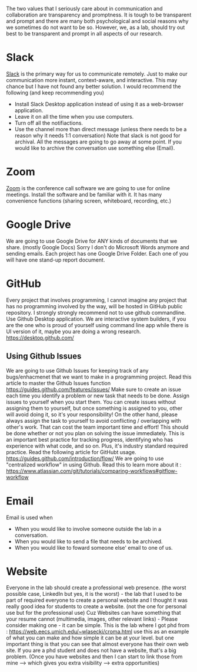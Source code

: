 The two values that I seriously care about in communication and collaboration are transparency and promptness. It is tough to be transparent and prompt and there are many both psychological and social reasons why we sometimes do not want to be so. However, we, as a lab, should try out best to be transparent and prompt in all aspects of our research.
# Slack
[Slack](https://www.slack.com) is the primary way for us to communicate remotely. Just to make our communication more instant, context-aware, and interactive. This may chance but I have not found any better solution.
I would recommend the following (and keep recommending you)
- Install Slack Desktop application instead of using it as a web-browser application.
- Leave it on all the time when you use computers.
- Turn off all the notifiactions.
- Use the channel more than direct message (unless there needs to be a reason why it needs 1:1 conversation)
Note that slack is not good for archival. All the messages are going to go away at some point. If you would like to archive the conversation use something else (Email).
# Zoom
[Zoom](https://zoom.us) is the conference call software we are going to use for online meetings. Install the software and be familiar with it. It has many convenience functions (sharing screen, whiteboard, recording, etc.)
# Google Drive
We are going to use Google Drive for ANY kinds of documents that we share. (mostly Google Docs) Sorry I don't do Microsoft Words anymore and sending emails. Each project has one Google Drive Folder. Each one of you will have one stand-up report document.
# GitHub
Every project that involves programming, I cannot imagine any project that has no programming involved by the way, will be hosted in GitHub public repository. I strongly strongly recommend not to use github commandline. Use Github Desktop application. We are interactive system builders, if you are the one who is proud of yourself using command line app while there is UI version of it, maybe you are doing a wrong research. https://desktop.github.com/
## Using Github Issues
We are going to use Github Issues for keeping track of any bugs/enhacmenet that we want to make in a programming project. Read this article to master the Github Issues function https://guides.github.com/features/issues/ Make sure to create an issue each time you identify a problem or new task that needs to be done. Assign issues to yourself when you start them. You can create issues without assigning them to yourself, but once something is assigned to you, other will avoid doing it, so it's your responsibility!
On the other hand, please always assign the task to yourself to avoid conflicting / overlapping with other's work. That can cost the team important time and effort! This should be done whether or not you plan on solving the issue immediately. This is an important best practice for tracking progress, identifying who has experience with what code, and so on. Plus, it's industry standard required practice.
Read the following article for GitHubt usage. https://guides.github.com/introduction/flow/
We are going to use "centralized workflow" in using Github. Read this to learn more about it : https://www.atlassian.com/git/tutorials/comparing-workflows#gitflow-workflow
# Email
Email is used when
- When you would like to involve someone outside the lab in a conversation.
- When you would like to send a file that needs to be archived.
- When you would like to foward someone else' email to one of us.
# Website
Everyone in the lab should create a professional web presence. (the worst possible case, LinkedIn but yes, it is the worst) - the lab that I used to be part of required everyone to create a personal website and I thought it was really good idea for students to create a website. (not the one for personal use but for the professional use) Cuz Websites can have something that your resume cannot (multimedia, images, other relevant links) - Please consider making one - it can be simple.
This is the lab where I got phd from : https://web.eecs.umich.edu/~wlasecki/croma.html use this as an example of what you can make and how simple it can be at your level. but one important thing is that you can see that almost everyone has their own web site.
If you are a phd student and does not have a website, that's a big problem.
(Once you have websites and then I can start to link those from mine --> which gives you extra visibility --> extra opportunities)